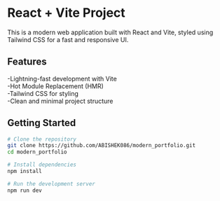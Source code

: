 # React + Vite Project  

This is a modern web application built with React and Vite, styled using Tailwind CSS for a fast and responsive UI.  

## Features  
-Lightning-fast development with Vite  
-Hot Module Replacement (HMR)  
-Tailwind CSS for styling  
-Clean and minimal project structure  

## Getting Started  

```bash
# Clone the repository
git clone https://github.com/ABISHEK086/modern_portfolio.git
cd modern_portfolio

# Install dependencies
npm install

# Run the development server
npm run dev
